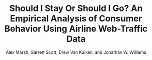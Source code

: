 ---
layout: pdf
permalink: /EOT2025/
pdf: /assets/papers/ShouldIStayOrShouldIGo.pdf
title: "Should I Stay Or Should I Go? An Empirical Analysis of Consumer Behavior Using Airline Web-Traffic Data"
seo_title: "Should I Stay Or Should I Go? An Empirical Analysis of Consumer Behavior Using Airline Web-Traffic Data"
author: "Alex Marsh, Garrett Scott, Drew Van Kuiken, and Jonathan W. Williams"
header:
  og_image: /assets/images/adult_ndo_pdf.png
  teaser: /assets/images/adult_ndo_pdf.png
---